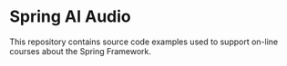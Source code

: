 # Spring AI Audio

This repository contains source code examples used to support on-line courses about the Spring Framework.
